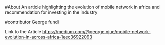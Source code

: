 
#About
An article highlighting the evolution of mobile network in africa and recommendation for investing in the industry

#contributor
George fundi

Link to the Article
https://medium.com/@george.njue/mobile-network-evolution-in-across-africa-1eec36922093
